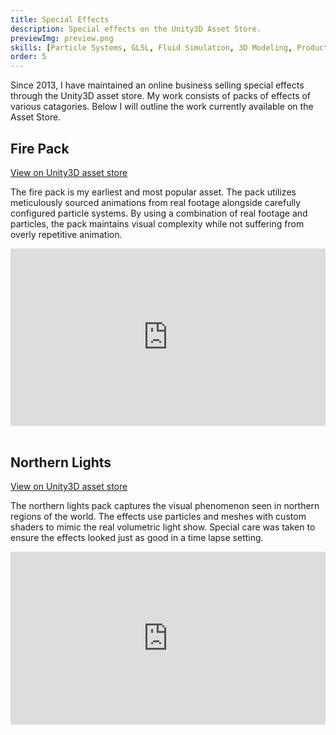 ```yaml
---
title: Special Effects
description: Special effects on the Unity3D Asset Store.
previewImg: preview.png
skills: [Particle Systems, GLSL, Fluid Simulation, 3D Modeling, Product Marketing]
order: 5
---
```

Since 2013, I have maintained an online business selling special effects through the Unity3D asset store. My work consists of packs of effects of various catagories. Below I will outline the work currently available on the Asset Store.  


Fire Pack
-------

<a style="color:inherit;" href="https://assetstore.unity.com/packages/vfx/particles/fire-explosions/ian-s-fire-pack-69661">View on Unity3D asset store</a>

The fire pack is my earliest and most popular asset. The pack utilizes meticulously sourced animations from real footage alongside carefully configured particle systems. By using a combination of real footage and particles, the pack maintains visual complexity while not suffering from overly repetitive animation. 
<div style="padding:56.25% 0 0 0;position:relative;"><iframe src="https://player.vimeo.com/video/637926735?h=ec74d07799&amp;badge=0&amp;autopause=0&amp;player_id=0&amp;app_id=58479" frameborder="0" allow="autoplay; fullscreen; picture-in-picture" allowfullscreen style="position:absolute;top:0;left:0;width:100%;height:100%;" title="Fire Pack Demo"></iframe></div><script src="https://player.vimeo.com/api/player.js"></script>

<br/>

Northern Lights
-------

<a style="color:inherit;" href="https://assetstore.unity.com/packages/vfx/particles/environment/northern-lights-pack-86980">View on Unity3D asset store</a>

The northern lights pack captures the visual phenomenon seen in northern regions of the world. The effects use particles and meshes with custom shaders to mimic the real volumetric light show. Special care was taken to ensure the effects looked just as good in a time lapse setting.  

<!-- ![Northern Lights](./aurorapack.jpg) -->
<div style="padding:55% 0 0 0;position:relative;"><iframe src="https://player.vimeo.com/video/637957530?h=075a5dbb2f&amp;badge=0&amp;autopause=0&amp;player_id=0&amp;app_id=58479" frameborder="0" allow="autoplay; fullscreen; picture-in-picture" allowfullscreen style="position:absolute;top:0;left:0;width:100%;height:100%;" title="AuroraVideo.mp4"></iframe></div><script src="https://player.vimeo.com/api/player.js"></script>